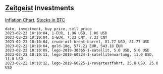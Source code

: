 ## [Zeitgeist](index.html) Investments

[Inflation Chart](https://inflationchart.com),
[Stocks in BTC](https://stonksinbtc.xyz/)

```
date, investment, buy price, sell price
2023-02-22 10:10:04, 1-EUR, 1.06 USD, 1.06 USD
2023-02-22 10:10:04, 1-EUR, 7.33 CNY, 7.33 CNY
2023-02-22 10:10:04, crude-oil-brent-barrel, 81.77 USD, 81.77 USD
2023-02-22 10:10:04, gold-10g, 577.21 EUR, 543.18 EUR
2023-02-22 10:10:09, lego-2019-30365-1-satellit, 5.0 USD, 5.0 USD
2023-02-22 10:10:11, lego-2019-60224-1-satellitenwartung, 11.0 USD, 11.0 USD
2023-02-22 10:10:12, lego-2019-60225-1-rovertestfahrt, 25.0 USD, 25.0 USD
```
